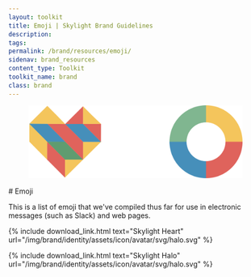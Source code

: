 ```yaml
---
layout: toolkit
title: Emoji | Skylight Brand Guidelines
description:
tags:
permalink: /brand/resources/emoji/
sidenav: brand_resources
content_type: Toolkit
toolkit_name: brand
class: brand
---
```


<div class="row brand__content-section">
<div class="col-md-8 d-flex">
  <figure class="section__img">
    <img class="p-5 w-75" src="/img/brand/resources/emoji.svg" alt="Heart and Skylight logo emojis">
  </figure>
</div>
<div class="col-md-4 mt-4 mt-md-0" markdown="1">
# Emoji

This is a list of emoji that we've compiled thus far for use in electronic messages (such as Slack) and web pages.

{% include download_link.html
  text="Skylight Heart"
  url="/img/brand/identity/assets/icon/avatar/svg/halo.svg"
%}

{% include download_link.html
  text="Skylight Halo"
  url="/img/brand/identity/assets/icon/avatar/svg/halo.svg"
%}
</div>
</div>
